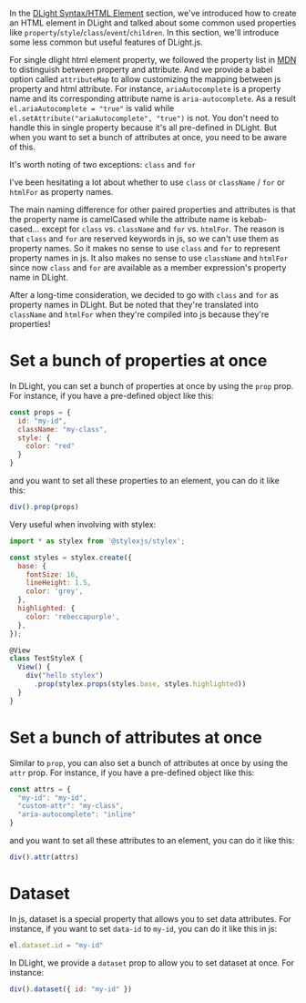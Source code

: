 In the [DLight Syntax/HTML Element](/docs/dlight-syntax/html-elements) section, we've introduced how to create an HTML element in DLight and talked about some common used properties like `property`/`style`/`class`/`event`/`children`. In this section, we'll introduce some less common but useful features of DLight.js.

For single dlight html element property, we followed the property list in [MDN](https://developer.mozilla.org/en-US/docs/Web/API/Element) to distinguish between property and attribute. And we provide a babel option called `attributeMap` to allow customizing the mapping between js property and html attribute. For instance, `ariaAutocomplete` is a property name and its corresponding attribute name is `aria-autocomplete`. As a result `el.ariaAutocomplete = "true"` is valid while `el.setAttribute("ariaAutocomplete", "true")` is not. You don't need to handle this in single property because it's all pre-defined in DLight. But when you want to set a bunch of attributes at once, you need to be aware of this.

It's worth noting of two exceptions: `class` and `for`

I've been hesitating a lot about whether to use `class` or `className` / `for` or `htmlFor` as property names.

The main naming difference for other paired properties and attributes is that the property name is camelCased while the attribute name is kebab-cased... except for `class` vs. `className` and `for` vs. `htmlFor`. The reason is that `class` and `for` are reserved keywords in js, so we can't use them as property names. So it makes no sense to use `class` and `for` to represent property names in js. It also makes no sense to use `className` and `htmlFor` since now `class` and `for` are available as a member expression's property name in DLight. 

After a long-time consideration, we decided to go with `class` and `for` as property names in DLight. But be noted that they're translated into `className` and `htmlFor` when they're compiled into js because they're properties!

# Set a bunch of properties at once
In DLight, you can set a bunch of properties at once by using the `prop` prop. For instance, if you have a pre-defined object like this:
```js
const props = {
  id: "my-id",
  className: "my-class",
  style: {
    color: "red"
  }
}
```
and you want to set all these properties to an element, you can do it like this:
```js
div().prop(props)
```
Very useful when involving with stylex:
```js
import * as stylex from '@stylexjs/stylex';

const styles = stylex.create({
  base: {
    fontSize: 16,
    lineHeight: 1.5,
    color: 'grey',
  },
  highlighted: {
    color: 'rebeccapurple',
  },
});

@View
class TestStyleX {
  View() {
    div("hello stylex")
      .prop(stylex.props(styles.base, styles.highlighted))
  }
}
```

# Set a bunch of attributes at once
Similar to `prop`, you can also set a bunch of attributes at once by using the `attr` prop. For instance, if you have a pre-defined object like this:
```js
const attrs = {
  "my-id": "my-id",
  "custom-attr": "my-class",
  "aria-autocomplete": "inline"
}
```
and you want to set all these attributes to an element, you can do it like this:
```js
div().attr(attrs)
```

# Dataset
In js, dataset is a special property that allows you to set data attributes. For instance, if you want to set `data-id` to `my-id`, you can do it like this in js:
```js
el.dataset.id = "my-id"
```
In DLight, we provide a `dataset` prop to allow you to set dataset at once. For instance:
```js
div().dataset({ id: "my-id" })
```
